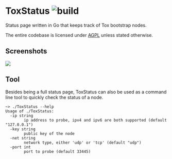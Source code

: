 # ToxStatus ![build](https://github.com/Tox/ToxStatus/workflows/build/badge.svg)

Status page written in Go that keeps track of Tox bootstrap nodes.

The entire codebase is licensed under [AGPL](LICENSE) unless stated otherwise.

## Screenshots
![](https://alexbakker.me/u/1kaahfhzda.png)

## Tool

Besides being a full status page, ToxStatus can also be used as a command line tool to quickly check the status of a node.

```none
~> ./ToxStatus --help
Usage of ./ToxStatus:
  -ip string
        ip address to probe, ipv4 and ipv6 are both supported (default "127.0.0.1")
  -key string
        public key of the node
  -net string
        network type, either 'udp' or 'tcp' (default "udp")
  -port int
        port to probe (default 33445)
```

